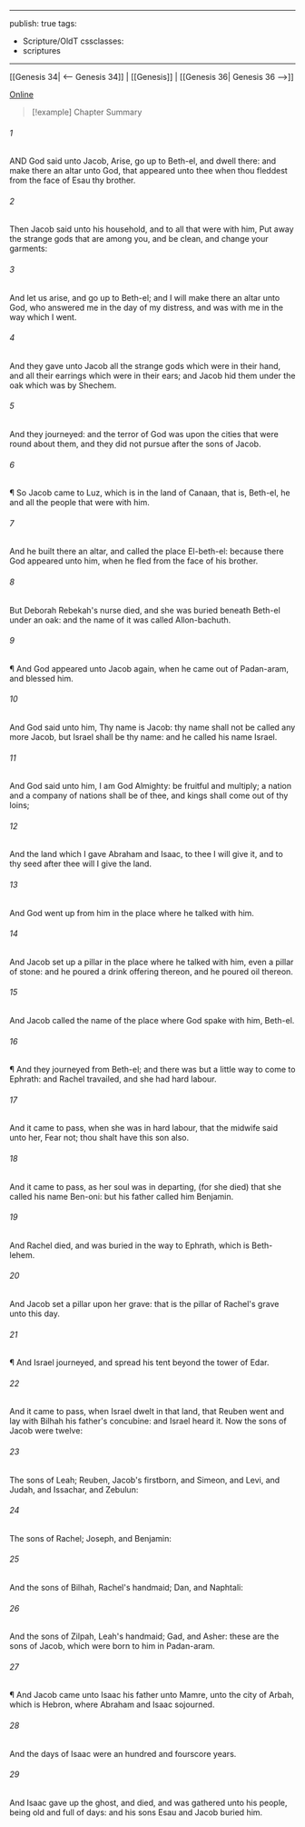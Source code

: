 

---
publish: true
tags:
  - Scripture/OldT
cssclasses:
  - scriptures
---
[[Genesis 34| <-- Genesis 34]] | [[Genesis]] | [[Genesis 36| Genesis 36 -->]]

[Online](https://churchofjesuschrist.org/study/scriptures/ot/gen/35?lang=eng)

>[!example] Chapter Summary
>
###### 1
AND God said unto Jacob, Arise, go up to Beth-el, and dwell there: and make there an altar unto God, that appeared unto thee when thou fleddest from the face of Esau thy brother.
###### 2
Then Jacob said unto his household, and to all that were with him, Put away the strange gods that are among you, and be clean, and change your garments:
###### 3
And let us arise, and go up to Beth-el; and I will make there an altar unto God, who answered me in the day of my distress, and was with me in the way which I went.
###### 4
And they gave unto Jacob all the strange gods which were in their hand, and all their earrings which were in their ears; and Jacob hid them under the oak which was by Shechem.
###### 5
And they journeyed: and the terror of God was upon the cities that were round about them, and they did not pursue after the sons of Jacob.
###### 6
¶ So Jacob came to Luz, which is in the land of Canaan, that is, Beth-el, he and all the people that were with him.
###### 7
And he built there an altar, and called the place El-beth-el: because there God appeared unto him, when he fled from the face of his brother.
###### 8
But Deborah Rebekah's nurse died, and she was buried beneath Beth-el under an oak: and the name of it was called Allon-bachuth.
###### 9
¶ And God appeared unto Jacob again, when he came out of Padan-aram, and blessed him.
###### 10
And God said unto him, Thy name is Jacob: thy name shall not be called any more Jacob, but Israel shall be thy name: and he called his name Israel.
###### 11
And God said unto him, I am God Almighty: be fruitful and multiply; a nation and a company of nations shall be of thee, and kings shall come out of thy loins;
###### 12
And the land which I gave Abraham and Isaac, to thee I will give it, and to thy seed after thee will I give the land.
###### 13
And God went up from him in the place where he talked with him.
###### 14
And Jacob set up a pillar in the place where he talked with him, even a pillar of stone: and he poured a drink offering thereon, and he poured oil thereon.
###### 15
And Jacob called the name of the place where God spake with him, Beth-el.
###### 16
¶ And they journeyed from Beth-el; and there was but a little way to come to Ephrath: and Rachel travailed, and she had hard labour.
###### 17
And it came to pass, when she was in hard labour, that the midwife said unto her, Fear not; thou shalt have this son also.
###### 18
And it came to pass, as her soul was in departing, (for she died) that she called his name Ben-oni: but his father called him Benjamin.
###### 19
And Rachel died, and was buried in the way to Ephrath, which is Beth-lehem.
###### 20
And Jacob set a pillar upon her grave: that is the pillar of Rachel's grave unto this day.
###### 21
¶ And Israel journeyed, and spread his tent beyond the tower of Edar.
###### 22
And it came to pass, when Israel dwelt in that land, that Reuben went and lay with Bilhah his father's concubine: and Israel heard it.  Now the sons of Jacob were twelve:
###### 23
The sons of Leah; Reuben, Jacob's firstborn, and Simeon, and Levi, and Judah, and Issachar, and Zebulun:
###### 24
The sons of Rachel; Joseph, and Benjamin:
###### 25
And the sons of Bilhah, Rachel's handmaid; Dan, and Naphtali:
###### 26
And the sons of Zilpah, Leah's handmaid; Gad, and Asher: these are the sons of Jacob, which were born to him in Padan-aram.
###### 27
¶ And Jacob came unto Isaac his father unto Mamre, unto the city of Arbah, which is Hebron, where Abraham and Isaac sojourned.
###### 28
And the days of Isaac were an hundred and fourscore years.
###### 29
And Isaac gave up the ghost, and died, and was gathered unto his people, being old and full of days: and his sons Esau and Jacob buried him.



